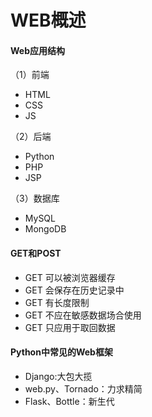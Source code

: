# WEB概述

#### Web应用结构
（1）前端
- HTML
- CSS
- JS

（2）后端
- Python
- PHP
- JSP

（3）数据库
- MySQL
- MongoDB


#### GET和POST
- GET 可以被浏览器缓存
- GET 会保存在历史记录中
- GET 有长度限制
- GET 不应在敏感数据场合使用
- GET 只应用于取回数据


#### Python中常见的Web框架
- Django:大包大揽
- web.py、Tornado：力求精简
- Flask、Bottle：新生代